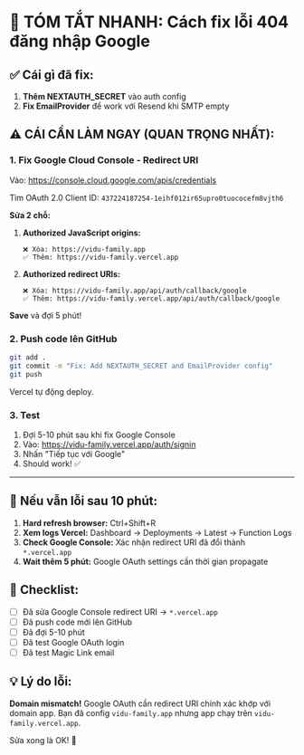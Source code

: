 # 🎯 TÓM TẮT NHANH: Cách fix lỗi 404 đăng nhập Google

## ✅ Cái gì đã fix:
1. **Thêm NEXTAUTH_SECRET** vào auth config
2. **Fix EmailProvider** để work với Resend khi SMTP empty

## ⚠️ CÁI CẦN LÀM NGAY (QUAN TRỌNG NHẤT):

### 1. Fix Google Cloud Console - Redirect URI

Vào: https://console.cloud.google.com/apis/credentials

Tìm OAuth 2.0 Client ID: `437224187254-1eihf012ir65upro0tuococefm8vjth6`

**Sửa 2 chỗ:**

1. **Authorized JavaScript origins:**
   ```
   ❌ Xóa: https://vidu-family.app
   ✅ Thêm: https://vidu-family.vercel.app
   ```

2. **Authorized redirect URIs:**
   ```
   ❌ Xóa: https://vidu-family.app/api/auth/callback/google
   ✅ Thêm: https://vidu-family.vercel.app/api/auth/callback/google
   ```

**Save** và đợi 5 phút!

### 2. Push code lên GitHub

```bash
git add .
git commit -m "Fix: Add NEXTAUTH_SECRET and EmailProvider config"
git push
```

Vercel tự động deploy.

### 3. Test

1. Đợi 5-10 phút sau khi fix Google Console
2. Vào: https://vidu-family.vercel.app/auth/signin
3. Nhấn "Tiếp tục với Google"
4. Should work! ✅

---

## 🐛 Nếu vẫn lỗi sau 10 phút:

1. **Hard refresh browser:** Ctrl+Shift+R
2. **Xem logs Vercel:** Dashboard → Deployments → Latest → Function Logs
3. **Check Google Console:** Xác nhận redirect URI đã đổi thành `*.vercel.app`
4. **Wait thêm 5 phút:** Google OAuth settings cần thời gian propagate

## 📝 Checklist:

- [ ] Đã sửa Google Console redirect URI → `*.vercel.app`
- [ ] Đã push code mới lên GitHub
- [ ] Đã đợi 5-10 phút
- [ ] Đã test Google OAuth login
- [ ] Đã test Magic Link email

## 💡 Lý do lỗi:

**Domain mismatch!** Google OAuth cần redirect URI chính xác khớp với domain app. 
Bạn đã config `vidu-family.app` nhưng app chạy trên `vidu-family.vercel.app`.

Sửa xong là OK! 🎉

